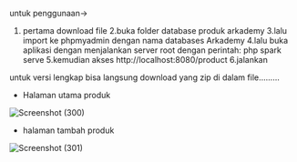 untuk penggunaan-> 

1. pertama download file
2.buka folder database produk arkademy 
3.lalu import  ke phpmyadmin dengan nama databases Arkademy
4.lalu buka aplikasi dengan menjalankan server root dengan perintah: php spark serve 
5.kemudian akses http://localhost:8080/product
6.jalankan


untuk versi lengkap bisa langsung download yang zip di dalam file.........



- Halaman utama produk

![Screenshot (300)](https://user-images.githubusercontent.com/69374541/90969233-76056280-e520-11ea-86f1-89ae86bef5a9.png)


- halaman tambah produk

![Screenshot (301)](https://user-images.githubusercontent.com/69374541/90969276-de544400-e520-11ea-9ca5-f1d6621fed41.png)


